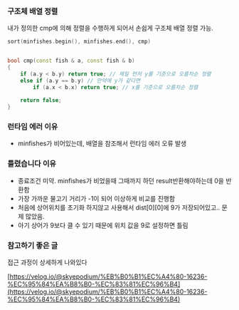 
### 구조체 배열 정렬
내가 정의한 cmp에 의해 정렬을 수행하게 되어서 손쉽게 구조체 배열 정렬 가능.

```cpp
sort(minfishes.begin(), minfishes.end(), cmp)


bool cmp(const fish & a, const fish & b)
{
    if (a.y < b.y) return true; // 제일 먼저 y를 기준으로 오름차순 정렬
    else if (a.y == b.y) // 만약에 y가 같다면
        if (a.x < b.x) return true; // x를 기준으로 오름차순 정렬
 
    return false;
}
```



### 런타임 에러 이유

- minfishes가 비어있는데, 배열을 참조해서 런타임 에러 오류 발생

### 틀렸습니다 이유 

- 종료조건 미약. minfishes가 비었을때 그때까지 하던 result반환해야하는데 0을 반환함
- 가장 가까운 물고기 거리가 -1이 되어 이상하게 비교를 진행함
- 처음에 상어위치를 초기화 하지않고 사용해서 dist[0][0]에 9가 저장되어있고.. 문제 많았음.
- 아기 상어가 9보다 클 수 있기 때문에 위치 값을 9로 설정하면 틀림

### 참고하기 좋은 글
접근 과정이 상세하게 나와있다

[https://velog.io/@skyepodium/%EB%B0%B1%EC%A4%80-16236-%EC%95%84%EA%B8%B0-%EC%83%81%EC%96%B4](https://velog.io/@skyepodium/%EB%B0%B1%EC%A4%80-16236-%EC%95%84%EA%B8%B0-%EC%83%81%EC%96%B4)